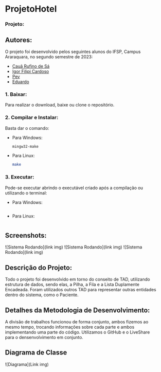 ﻿# ProjetoHotel

### Projeto:



## Autores:

O projeto foi desenvolvido pelos seguintes alunos do IFSP, Campus Araraquara, no segundo semestre de 2023:

- [Cauã Rufino de Sá](https://github.com/CauaDeSa)
- [Igor Filipi Cardoso](https://github.com/IgorFilipiCardoso)
- [Pev](https://github.com/pevawinto)
- [Eduardo](https://github.com/Eduardo-Soares-Sousa)
  
### 1. Baixar:

Para realizar o download, baixe ou clone o repositório.

### 2. Compilar e Instalar:

Basta dar o comando:

- Para Windows:

  ```bash
  mingw32-make
  ```

- Para Linux:

  ```bash
  make
  ```

### 3. Executar:

Pode-se executar abrindo o executável criado após a compilação ou utilizando o terminal:

- Para Windows:

  ```bash
  
  ```

- Para Linux:

  ```bash
  
  ```

## Screenshots:

![Sistema Rodando](link img)
![Sistema Rodando](link img)
![Sistema Rodando](link img)

## Descrição do Projeto:

Todo o projeto foi desenvolvido em torno do conseito de TAD, utilizando estrutura de dados, sendo elas, a Pilha, a Fila e a Lista Duplamente Encadeada. Foram utilizados outros TAD para representar outras entidades dentro do sistema, como o Paciente. 

## Detalhes da Metodologia de Desenvolvimento:

A divisão de trabalhos funcionou de forma conjunto, ambos fizemos ao mesmo tempo, trocando informações sobre cada parte e ambos implementando uma parte do código. Utilizamos o GitHub e o LiveShare para o densenvolvimento em conjunto. 

## Diagrama de Classe

![Diagrama](Link img)
